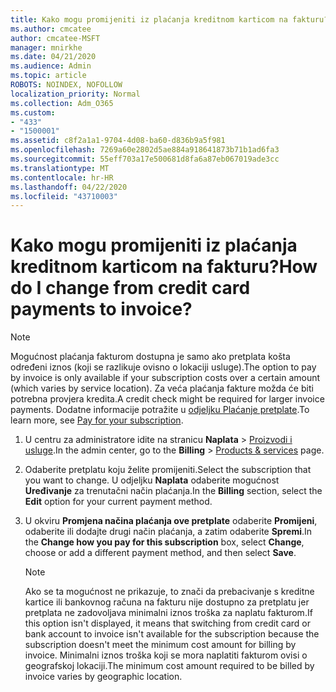 ```yaml
---
title: Kako mogu promijeniti iz plaćanja kreditnom karticom na fakturu?
ms.author: cmcatee
author: cmcatee-MSFT
manager: mnirkhe
ms.date: 04/21/2020
ms.audience: Admin
ms.topic: article
ROBOTS: NOINDEX, NOFOLLOW
localization_priority: Normal
ms.collection: Adm_O365
ms.custom:
- "433"
- "1500001"
ms.assetid: c8f2a1a1-9704-4d08-ba60-d836b9a5f981
ms.openlocfilehash: 7269a60e2802d5ae884a918641873b71b1ad6fa3
ms.sourcegitcommit: 55eff703a17e500681d8fa6a87eb067019ade3cc
ms.translationtype: MT
ms.contentlocale: hr-HR
ms.lasthandoff: 04/22/2020
ms.locfileid: "43710003"
---
```

# <a name="how-do-i-change-from-credit-card-payments-to-invoice"></a><span data-ttu-id="0e818-102">Kako mogu promijeniti iz plaćanja kreditnom karticom na fakturu?</span><span class="sxs-lookup"><span data-stu-id="0e818-102">How do I change from credit card payments to invoice?</span></span>

> [!NOTE]
> <span data-ttu-id="0e818-103">Mogućnost plaćanja fakturom dostupna je samo ako pretplata košta određeni iznos (koji se razlikuje ovisno o lokaciji usluge).</span><span class="sxs-lookup"><span data-stu-id="0e818-103">The option to pay by invoice is only available if your subscription costs over a certain amount (which varies by service location).</span></span> <span data-ttu-id="0e818-104">Za veća plaćanja fakture možda će biti potrebna provjera kredita.</span><span class="sxs-lookup"><span data-stu-id="0e818-104">A credit check might be required for larger invoice payments.</span></span> <span data-ttu-id="0e818-105">Dodatne informacije potražite u [odjeljku Plaćanje pretplate](https://docs.microsoft.com/office365/admin/subscriptions-and-billing/pay-for-your-subscription).</span><span class="sxs-lookup"><span data-stu-id="0e818-105">To learn more, see [Pay for your subscription](https://docs.microsoft.com/office365/admin/subscriptions-and-billing/pay-for-your-subscription).</span></span>
  
1. <span data-ttu-id="0e818-106">U centru za administratore idite na stranicu **Naplata** \> [Proizvodi i usluge](https://go.microsoft.com/fwlink/p/?linkid=842054).</span><span class="sxs-lookup"><span data-stu-id="0e818-106">In the admin center, go to the **Billing** \> [Products & services](https://go.microsoft.com/fwlink/p/?linkid=842054) page.</span></span>

2. <span data-ttu-id="0e818-107">Odaberite pretplatu koju želite promijeniti.</span><span class="sxs-lookup"><span data-stu-id="0e818-107">Select the subscription that you want to change.</span></span> <span data-ttu-id="0e818-108">U odjeljku **Naplata** odaberite mogućnost **Uređivanje** za trenutačni način plaćanja.</span><span class="sxs-lookup"><span data-stu-id="0e818-108">In the **Billing** section, select the **Edit** option for your current payment method.</span></span>

3. <span data-ttu-id="0e818-109">U okviru **Promjena načina plaćanja ove pretplate** odaberite **Promijeni**, odaberite ili dodajte drugi način plaćanja, a zatim odaberite **Spremi**.</span><span class="sxs-lookup"><span data-stu-id="0e818-109">In the **Change how you pay for this subscription** box, select **Change**, choose or add a different payment method, and then select **Save**.</span></span>

   > [!NOTE]
   > <span data-ttu-id="0e818-110">Ako se ta mogućnost ne prikazuje, to znači da prebacivanje s kreditne kartice ili bankovnog računa na fakturu nije dostupno za pretplatu jer pretplata ne zadovoljava minimalni iznos troška za naplatu fakturom.</span><span class="sxs-lookup"><span data-stu-id="0e818-110">If this option isn't displayed, it means that switching from credit card or bank account to invoice isn't available for the subscription because the subscription doesn't meet the minimum cost amount for billing by invoice.</span></span> <span data-ttu-id="0e818-111">Minimalni iznos troška koji se mora naplatiti fakturom ovisi o geografskoj lokaciji.</span><span class="sxs-lookup"><span data-stu-id="0e818-111">The minimum cost amount required to be billed by invoice varies by geographic location.</span></span>
  
